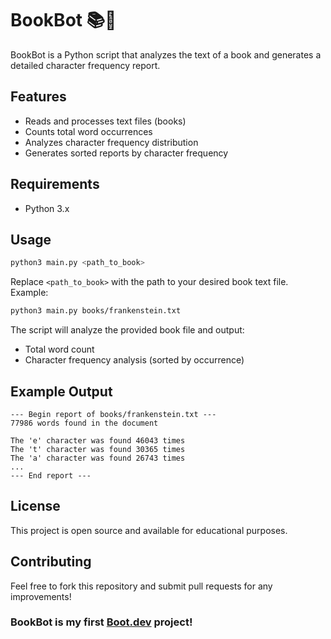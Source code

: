 # BookBot 📚🤖

BookBot is a Python script that analyzes the text of a book and generates a detailed character frequency report.

## Features

- Reads and processes text files (books)
- Counts total word occurrences
- Analyzes character frequency distribution
- Generates sorted reports by character frequency

## Requirements

- Python 3.x

## Usage

```bash
python3 main.py <path_to_book>
```

Replace `<path_to_book>` with the path to your desired book text file.  
Example:

```bash
python3 main.py books/frankenstein.txt
```

The script will analyze the provided book file and output:
- Total word count
- Character frequency analysis (sorted by occurrence)

## Example Output

```
--- Begin report of books/frankenstein.txt ---
77986 words found in the document

The 'e' character was found 46043 times
The 't' character was found 30365 times
The 'a' character was found 26743 times
...
--- End report ---
```

## License

This project is open source and available for educational purposes.

## Contributing

Feel free to fork this repository and submit pull requests for any improvements!

### BookBot is my first [Boot.dev](https://www.boot.dev) project!
